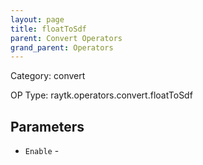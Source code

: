 ```yaml
---
layout: page
title: floatToSdf
parent: Convert Operators
grand_parent: Operators
---
```


Category: convert

OP Type: raytk.operators.convert.floatToSdf

## Parameters

* `Enable` -
